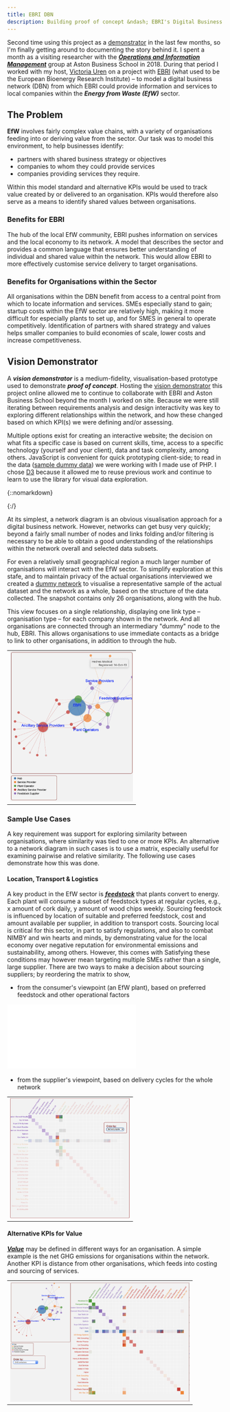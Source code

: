 ```yaml
---
title: EBRI DBN
description: Building proof of concept &ndash; EBRI's Digital Business Network
---
```



Second time using this project as  a [demonstrator](../ebri_dashboard.html) in the last few months, so I'm finally getting around to documenting the story behind it. I spent a month as a visiting researcher with the [___Operations and Information Management___](https://www2.aston.ac.uk/aston-business-school/research/departments/oim) group at Aston Business School in 2018. During that period I worked with my host, [Victoria Uren](https://research.aston.ac.uk/en/persons/victoria-uren) on a project with [EBRI](https://bioenergy-for-business.org) (what used to be the European Bioenergy Research Institute) &ndash; to model a digital business network (DBN) from which EBRI could provide information and services to local companies within the ___Energy from Waste (EfW)___ sector. 

## The Problem
 
__EfW__ involves fairly complex value chains, with a variety of organisations feeding into or deriving value from the sector. Our task was to model this environment, to help businesses identify:

 * partners with shared business strategy or objectives 
 * companies to whom they could provide services 
 * companies providing services they require.
  
Within this model standard and alternative KPIs would be used to track value created by or delivered to an organisation. KPIs would therefore also serve as a means to identify shared values between organisations.

### Benefits for EBRI

The hub of the local EfW community, EBRI pushes information on services and the local economy to its network. A model that describes the sector and provides a common language that ensures better understanding of individual and shared value within the network. This would allow EBRI to more effectively customise service delivery to target organisations. 


### Benefits for Organisations within the Sector

All organisations within the DBN benefit from access to a central point from which to locate information and services. SMEs especially stand to gain; startup costs within the EfW sector are relatively high, making it more difficult for especially plants to set up, and for SMES in general to operate competitively. Identification of partners with shared strategy and values helps smaller companies to build economies of scale, lower costs and increase competitiveness. 


## Vision Demonstrator

A ___vision demonstrator___ is a medium-fidelity, visualisation-based prototype used to demonstrate ___proof of concept___. Hosting the [vision demonstrator](../ebri_dashboard.html) this project online allowed me to continue to collaborate with EBRI and Aston Business School beyond the month I worked on site. Because we were still iterating between requirements analysis and design interactivity was key to exploring different relationships within the network, and how these changed based on which KPI(s) we were defining and/or assessing. 

Multiple options exist for creating an interactive website; the decision on what fits a specific case is based on current skills, time, access to a specific technology (yourself and your client), data and task complexity, among others. JavaScript is convenient for quick prototyping client-side; to read in the data ([sample dummy data](../twothreethree/dashboard/data/ebri/dummy_network.json)) we were working with I made use of PHP. I chose [D3](http://d3js.org) because it allowed me to reuse previous work and continue to learn to use the library for visual data exploration.

{::nomarkdown} 

<!-- table>
 <tbody>
 <tr>
  <td width = "65%" >
    At its simplest, a network diagram is an obvious visualisation approach for a digital business network. However, networks can get busy very quickly; beyond a fairly small number of nodes and links folding and/or filtering is necessary to be able to obtain a good understanding of the relationships within the network overall and selected data subsets.
  </td><td width = "35%" rowspan = "3">
    <img src="images/network_focus_service_provider.png" height = "350px">
  </td>
 </tr><tr>
  <td width = "65%" >
   For even a relatively small geographical region a much larger number of organisations will interact with the EfW sector. To simplify exploration at this stage, and to maintain privacy of the actual organisations interviewed we created a <a href = "../twothreethree/dashboard/data/ebri/dummy_network.json">dummy network</a> to visualise a representative sample of the actual dataset and the network as a whole, based on the structure of the data collected. The snapshot contains only 26 organisations, along with the hub. 
  </td>
 </tr><tr>
  <td width = "65%" >
  This view focuses on a single relationship, displaying one link type &ndash; organisation type &ndash; for each company shown in the network.
  </td>
 </tr><tr>
  <td width = "65%" >
  </td><td width = "35%" ></td>
 </tr>
 </tbody>
</table -->

{:/}

At its simplest, a network diagram is an obvious visualisation approach for a digital business network. However, networks can get busy very quickly; beyond a fairly small number of nodes and links folding and/or filtering is necessary to be able to obtain a good understanding of the relationships within the network overall and selected data subsets.

For even a relatively small geographical region a much larger number of organisations will interact with the EfW sector. To simplify exploration at this stafe, and to maintain privacy of the actual organisations interviewed we created a <a href = "../twothreethree/dashboard/data/ebri/dummy_network.json">dummy network</a> to visualise a representative sample of the actual dataset and the network as a whole, based on the structure of the data collected. The snapshot contains only 26 organisations, along with the hub. 

This view focuses on a single relationship, displaying one link type &ndash; organisation type &ndash; for each company shown in the network. And all organisations are connected through an intermediary "dummy" node to the hub, EBRI. This allows organisations to use immediate contacts as a bridge to link to other organisations, in addition to through the hub.


<table>
 <tbody><tr>
  <td>
    <img src="images/network_focus_service_provider.png" height = "350px">
  </td>
  </tr></tbody>
</table>


### Sample Use Cases

A key requirement was support for exploring similarity between organisations, where similarity was tied to one or more KPIs. An alternative to a network diagram in such cases is to use a matrix, especially useful for examining pairwise and relative similarity. The following use cases demonstrate how this was done.


#### Location, Transport & Logistics

A key product in the EfW sector is [___feedstock___](images/Ontology_FeedStock.pdf) that plants convert to energy. Each plant will consume a subset of feedstock types at regular cycles, e.g., x amount of cork daily, y amount of wood chips weekly. Sourcing feedstock is influenced by location of suitable and preferred feedstock, cost and amount available per supplier, in addition to transport costs. Sourcing local is critical for this sector, in part to satisfy regulations, and also to combat NIMBY and win hearts and minds, by demonstrating value for the local economy over negative reputation for environmental emissions and sustainability, among others. However, this comes with  Satisfying these conditions may however mean targeting multiple SMEs rather than a single, large supplier. 
There are two ways to make a decision about sourcing suppliers; by reordering the matrix to show, 

  * from the consumer's viewpoint (an EfW plant), based on preferred feedstock and other operational factors

![ideal supplier mix for this plant](images/UI_focus_best_fit_plant_operator-suppliers_matrix.pdf)

  * from the supplier's viewpoint, based on delivery cycles for the whole network
<table>
 <tbody><tr>
  <td>
    <img src="images/UI_delivery_cycles_kpi_matrix.pdf" height = "280px" alt = "delivery cycles across DBN">
  </td>
  </tr></tbody>
</table>


#### Alternative KPIs for Value

[___Value___](images/Ontology_Value.pdf) may be defined in different ways for an organisation. A simple example is the net GHG emissions for organisations within the network. Another KPI is distance from other organisations, which feeds into costing and sourcing of services.

<table>
 <tbody><tr>
  <td>
    <img src="images/ordering_by_ghg_emissions.png" height = "280px" alt = "relative net GHG emissions within DBN, top left is lowest, increasing to the bottom, right">
  </td>
  </tr></tbody>
</table>
